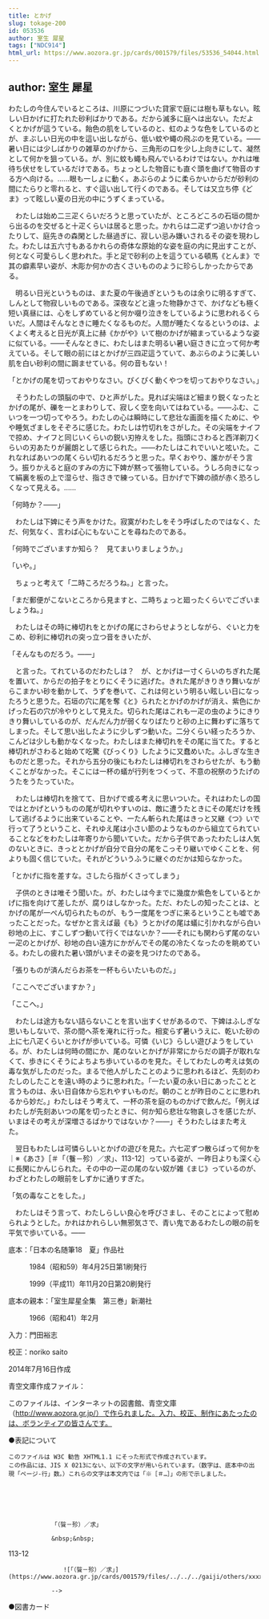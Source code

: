 ```yaml
---
title: とかげ
slug: tokage-200
id: 053536
author: 室生 犀星
tags: ["NDC914"]
html_url: https://www.aozora.gr.jp/cards/001579/files/53536_54044.html
---
```


## author: 室生 犀星

わたしの今住んでいるところは、川原につづいた貸家で庭には樹も草もない。眩しい日かげに打たれた砂利ばかりである。だから滅多に庭へは出ない。ただよくとかげが這うている。飴色の肌をしているのと、虹のような色をしているのとが、まぶしい日光の中を這い出しながら、低い蚊や蠅の飛ぶのを見ている。――暑い日には少しばかりの雑草のかげから、三角形の口を少し上向きにして、凝然として何かを狙っている。が、別に蚊も蠅も飛んでいるわけではない。かれは唯待ち伏せをしているだけである。ちょっとした物音にも直ぐ頭を曲げて物音のする方へ向ける。……眼も一しょに動く。あぶらのように柔らかいからだが砂利の間にたらりと零れると、すぐ這い出して行くのである。そしては又立ち停《どま》って眩しい夏の日光の中にうずくまっている。

　わたしは始め二三疋くらいだろうと思っていたが、ところどころの石垣の間から出るのを交ぜると十疋くらいは居ると思った。かれらは二疋ずつ追いかけ合ったりして、庭先きの森閑とした昼過ぎに、寂しい忌み嫌いされるその姿を現わした。わたしは五六寸もあるかれらの奇体な原始的な姿を庭の内に見出すことが、何となく可愛らしく思われた。手と足で砂利の上を這うている頓馬《とんま》で其の癖素早い姿が、木彫か何かの古くさいもののように珍らしかったからである。

　明るい日光というものは、また夏の午後過ぎというものは余りに明るすぎて、しんとして物寂しいものである。深夜などと違った物静かさで、かげなども極く短い真昼には、心をしずめていると何か啜り泣きをしているように思われるくらいだ。人間はそんなときに睡たくなるものだ。人間が睡たくなるというのは、よくよく考えると日光が真上に赫《かがや》いて樹のかげが縮まっているような姿に似ている。――そんなときに、わたしはまた明るい暑い庭さきに立って何か考えている。そして眼の前にはとかげが三四疋這うていて、あぶらのように美しい肌を白い砂利の間に跼ませている。何の音もない！

「とかげの尾を切っておやりなさい。ぴくぴく動くやつを切っておやりなさい。」

　そうわたしの頭脳の中で、ひと声がした。見れば尖端ほど細まり鋭くなったとかげの尾が、礫を一とまわりして、寂しく空を向いてはねている。――ふむ、こいつを一つ切ってやろう。わたしの心は瞬時にして悲壮な画面を描くために、やや睡気ざましをそぞろに感じた。わたしは竹切れをさがした。その尖端をナイフで掠め、ナイフと同じいくらいの鋭い刃拵えをした。指頭にさわると西洋剃刀くらいの刃あたりが麗朗として感じられた。――わたしはこれでいいと呟いた。これなればあいつの尾くらい切れるだろうと思った。早くおやり、誰かがそう言う。振りかえると庭のすみの方に下婢が黙って張物している。うしろ向きになって絹裏を板の上で湿らせ、指さきで練っている。日かげで下婢の顔が赤く恐ろしくなって見える。……

「何時か？――」

　わたしは下婢にそう声をかけた。寂寞がわたしをそう呼ばしたのではなく、ただ、何気なく、言わば心にもないことを尋ねたのである。

「何時でございますか知ら？　見てまいりましょうか。」

「いや。」

　ちょっと考えて「二時ころだろうね。」と言った。

「まだ郵便がこないところから見ますと、二時ちょっと廻ったくらいでございましょうね。」

　わたしはその時に棒切れをとかげの尾にさわらせようとしながら、ぐいと力をこめ、砂利に棒切れの突っ立つ音をきいたが、

「そんなものだろう。――」

　と言った。てれているのだわたしは？　が、とかげは一寸くらいのちぎれた尾を置いて、からだの拍子をとりにくそうに逃げた。きれた尾がきりきり舞いながらこまかい砂を動かして、うずを巻いて、これは何という明るい眩しい日になったろうと思うた。石垣の穴に尾を奪《と》られたとかげのかげが消え、紫色にかげった石の穴が冷やりとして見えた。切られた尾はこれも一疋の虫のようにきりきり舞いしているのが、だんだん力が弱くなりばたりと砂の上に舞わずに落ちてしまった。そして思い出したように少しずつ動いた。二分くらい経ったろうか、こんどは少しも動かなくなった。わたしはまた棒切れをその尾に当てた。すると棒切れがさわると始めて吃驚《びっくり》したように又蠢めいた。ふしぎな生きものだと思った。それから五分の後にもわたしは棒切れをさわらせたが、もう動くことがなかった。そこには一杯の蟻が行列をつくって、不意の祝祭のうたげのうたをうたっていた。

　わたしは棒切れを捨てて、日かげで或る考えに思いついた。それはわたしの国ではとかげというものの尾が切れやすいのは、敵に遭うたときにその尾だけを残して逃げるように出来ていることや、一たん斬られた尾はきっと又継《つ》いで行って了うということ、それゆえ尾は小さい節のようなものから組立てられていることなどをわたしは年寄りから聞いていた。だから子供であったわたしは人気のないときに、きっととかげが自分で自分の尾をこっそり継いでゆくことを、何よりも固く信じていた。それがどういうふうに継ぐのだかは知らなかった。

「とかげに指を差すな。さしたら指がくさってしまう」

　子供のときは唯そう聞いた。が、わたしは今までに幾度か紫色をしているとかげに指を向けて差したが、腐りはしなかった。ただ、わたしの知ったことは、とかげの尾が一ぺん切られたものが、もう一度尾をつぎに来るということも嘘であったことだった。なぜかと言えば最《も》うとかげの尾は蟻に引かれながら白い砂地の上に、すこしずつ動いて行くではないか？――それにも関わらず尾のない一疋のとかげが、砂地の白い遠方にかがんでその尾の冷たくなったのを眺めている。わたしの疲れた暑い頭がいまその姿を見つけたのである。

「張りものが済んだらお茶を一杯もらいたいものだ。」

「ここへでございますか？」

「ここへ。」

　わたしは途方もない詰らないことを言い出すくせがあるので、下婢はふしぎな思いもしないで、茶の間へ茶を淹れに行った。相変らず暑いうえに、乾いた砂の上に七八疋くらいとかげが歩いている。可憐《いじ》らしい遊びようをしている。が、わたしは何時の間にか、尾のないとかげが非常にからだの調子が取れなくて、歩きにくそうによちよち歩いているのを見た。そしてわたしの考えは気の毒な気がしたのだった。まるで他人がしたことのように思われるほど、先刻のわたしのしたことを遠い時のように思われた。「一たい夏の永い日にあったことと言うものは、永い日自体から忘れやすいものだ。朝のことが昨日のことに思われるから妙だ。」わたしはそう考えて、一杯の茶を庭のものかげで飲んだ。「例えばわたしが先刻あいつの尾を切ったときに、何か知ら悲壮な物哀しさを感じたが、いまはその考えが深増さるばかりではないか？――」そうわたしはまた考えた。

　翌日もわたしは可憐らしいとかげの遊びを見た。六七疋ずつ散らばって何かを｜※《あさ》［＃「（餮－殄）／求」、113-12］っている姿が、一昨日よりも深く心に長閑にかんじられた。その中の一疋の尾のない奴が雑《まじ》っているのが、わざとわたしの眼前をしずかに通りすぎた。

「気の毒なことをした。」

　わたしはそう言って、わたしらしい良心を呼びさまし、そのことによって慰められようとした。かれはかれらしい無邪気さで、青い鬼であるわたしの眼の前を平気で歩いている。――













底本：「日本の名随筆18　夏」作品社

　　　1984（昭和59）年4月25日第1刷発行

　　　1999（平成11）年11月20日第20刷発行

底本の親本：「室生犀星全集　第三巻」新潮社

　　　1966（昭和41）年2月

入力：門田裕志

校正：noriko saito

2014年7月16日作成

青空文庫作成ファイル：

このファイルは、インターネットの図書館、青空文庫（http://www.aozora.gr.jp/）で作られました。入力、校正、制作にあたったのは、ボランティアの皆さんです。











●表記について


	このファイルは W3C 勧告 XHTML1.1 にそった形式で作成されています。
	この作品には、JIS X 0213にない、以下の文字が用いられています。（数字は、底本中の出現「ページ-行」数。）これらの文字は本文内では「※［＃…］」の形で示しました。



		
			
				
				「（餮－殄）／求」
				
				&nbsp;&nbsp;
				
113-12				
				
				　　![「（餮－殄）／求」](https://www.aozora.gr.jp/cards/001579/files/../../../gaiji/others/xxxx.png)
				
				-->
			
		






●図書カード